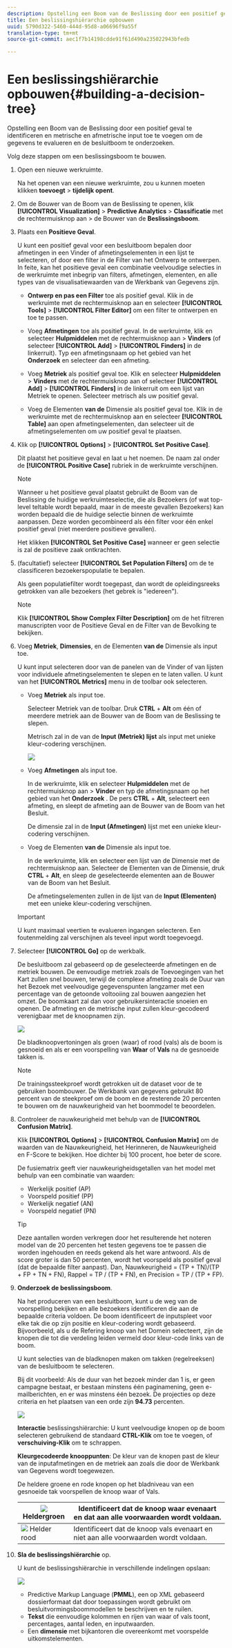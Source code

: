 ```yaml
---
description: Opstelling een Boom van de Beslissing door een positief geval te identificeren en metrische en afmetrische input toe te voegen om de gegevens te evalueren en de besluitboom te onderzoeken.
title: Een beslissingshiërarchie opbouwen
uuid: 5790d322-5460-444d-95d8-a06696f9a55f
translation-type: tm+mt
source-git-commit: aec1f7b14198cdde91f61d490a235022943bfedb

---
```



# Een beslissingshiërarchie opbouwen{#building-a-decision-tree}

Opstelling een Boom van de Beslissing door een positief geval te identificeren en metrische en afmetrische input toe te voegen om de gegevens te evalueren en de besluitboom te onderzoeken.

Volg deze stappen om een beslissingsboom te bouwen.

1. Open een nieuwe werkruimte.

   Na het openen van een nieuwe werkruimte, zou u kunnen moeten klikken **toevoegt** > **tijdelijk opent**.

1. Om de Bouwer van de Boom van de Beslissing te openen, klik **[!UICONTROL Visualization]** > **Predictive Analytics** > **Classificatie** met de rechtermuisknop aan > de Bouwer van de **Beslissingsboom**.

1. Plaats een **Positieve Geval**.

   U kunt een positief geval voor een besluitboom bepalen door afmetingen in een Vinder of afmetingselementen in een lijst te selecteren, of door een filter in de Filter van het Ontwerp te ontwerpen. In feite, kan het positieve geval een combinatie veelvoudige selecties in de werkruimte met inbegrip van filters, afmetingen, elementen, en alle types van de visualisatiewaarden van de Werkbank van Gegevens zijn.

   * **Ontwerp en pas een Filter** toe als positief geval. Klik in de werkruimte met de rechtermuisknop aan en selecteer **[!UICONTROL Tools]** > **[!UICONTROL Filter Editor]** om een filter te ontwerpen en toe te passen.

   * Voeg **Afmetingen** toe als positief geval. In de werkruimte, klik en selecteer **Hulpmiddelen** met de rechtermuisknop aan > **Vinders** (of selecteer **[!UICONTROL Add]** > **[!UICONTROL Finders]** in de linkerruit). Typ een afmetingsnaam op het gebied van het **Onderzoek** en selecteer dan een afmeting.

   * Voeg **Metriek** als positief geval toe. Klik en selecteer **Hulpmiddelen** > **Vinders** met de rechtermuisknop aan of selecteer **[!UICONTROL Add]** > **[!UICONTROL Finders]** in de linkerruit om een lijst van Metriek te openen. Selecteer metrisch als uw positief geval.

   * Voeg de Elementen **van de** Dimensie als positief geval toe. Klik in de werkruimte met de rechtermuisknop aan en selecteer **[!UICONTROL Table]** aan open afmetingselementen, dan selecteer uit de afmetingselementen om uw positief geval te plaatsen.

1. Klik op **[!UICONTROL Options]** > **[!UICONTROL Set Positive Case]**.

   Dit plaatst het positieve geval en laat u het noemen. De naam zal onder de **[!UICONTROL Positive Case]** rubriek in de werkruimte verschijnen.

   >[!NOTE]
   >
   >Wanneer u het positieve geval plaatst gebruikt de Boom van de Beslissing de huidige werkruimteselectie, die als Bezoekers (of wat top-level teltable wordt bepaald, maar in de meeste gevallen Bezoekers) kan worden bepaald die de huidige selectie binnen de werkruimte aanpassen. Deze worden gecombineerd als één filter voor één enkel positief geval (niet meerdere positieve gevallen).

   Het klikken **[!UICONTROL Set Positive Case]** wanneer er geen selectie is zal de positieve zaak ontkrachten.

1. (facultatief) selecteer **[!UICONTROL Set Population Filters]** om de te classificeren bezoekerspopulatie te bepalen.

   Als geen populatiefilter wordt toegepast, dan wordt de opleidingsreeks getrokken van alle bezoekers (het gebrek is &quot;iedereen&quot;).

   >[!NOTE]
   >
   >Klik **[!UICONTROL Show Complex Filter Description]** om de het filtreren manuscripten voor de Positieve Geval en de Filter van de Bevolking te bekijken.

1. Voeg **Metriek**, **Dimensies**, en de Elementen **van de** Dimensie als input toe.

   U kunt input selecteren door van de panelen van de Vinder of van lijsten voor individuele afmetingselementen te slepen en te laten vallen. U kunt van het **[!UICONTROL Metrics]** menu in de toolbar ook selecteren.

   * Voeg **Metriek** als input toe.

      Selecteer Metriek van de toolbar. Druk **CTRL** + **Alt** om één of meerdere metriek aan de Bouwer van de Boom van de Beslissing te slepen.

      Metrisch zal in de van de **Input (Metriek) lijst** als input met unieke kleur-codering verschijnen.

      ![](assets/decision_tree_add_Metrics_inputs.png)

   * Voeg **Afmetingen** als input toe.

      In de werkruimte, klik en selecteer **Hulpmiddelen** met de rechtermuisknop aan > **Vinder** en typ de afmetingsnaam op het gebied van het **Onderzoek** . De pers **CTRL** + **Alt**, selecteert een afmeting, en sleept de afmeting aan de Bouwer van de Boom van het Besluit.

      De dimensie zal in de **Input (Afmetingen)** lijst met een unieke kleur-codering verschijnen.

   * Voeg de Elementen **van de** Dimensie als input toe.

      In de werkruimte, klik en selecteer een lijst van de Dimensie met de rechtermuisknop aan. Selecteer de Elementen van de Dimensie, druk **CTRL** + **Alt**, en sleep de geselecteerde elementen aan de Bouwer van de Boom van het Besluit.

      De afmetingselementen zullen in de lijst van de **Input (Elementen)** met een unieke kleur-codering verschijnen.
   >[!IMPORTANT]
   >
   >U kunt maximaal veertien te evalueren ingangen selecteren. Een foutenmelding zal verschijnen als teveel input wordt toegevoegd.

1. Selecteer **[!UICONTROL Go]** op de werkbalk.

   De besluitboom zal gebaseerd op de geselecteerde afmetingen en de metriek bouwen. De eenvoudige metriek zoals de Toevoegingen van het Kart zullen snel bouwen, terwijl de complexe afmeting zoals de Duur van het Bezoek met veelvoudige gegevenspunten langzamer met een percentage van de getoonde voltooiing zal bouwen aangezien het omzet. De boomkaart zal dan voor gebruikersinteractie snoeien en openen. De afmeting en de metrische input zullen kleur-gecodeerd verenigbaar met de knoopnamen zijn.

   ![](assets/decision_tree_builder.png)

   De bladknoopvertoningen als groen (waar) of rood (vals) als de boom is gesnoeid en als er een voorspelling van **Waar** of **Vals** na de gesnoeide takken is.

   >[!NOTE]
   >
   >De trainingssteekproef wordt getrokken uit de dataset voor de te gebruiken boombouwer. De Werkbank van gegevens gebruikt 80 percent van de steekproef om de boom en de resterende 20 percenten te bouwen om de nauwkeurigheid van het boommodel te beoordelen.

1. Controleer de nauwkeurigheid met behulp van de **[!UICONTROL Confusion Matrix]**.

   Klik **[!UICONTROL Options]** > **[!UICONTROL Confusion Matrix]** om de waarden van de Nauwkeurigheid, het Herinneren, de Nauwkeurigheid en F-Score te bekijken. Hoe dichter bij 100 procent, hoe beter de score.

   De fusiematrix geeft vier nauwkeurigheidsgetallen van het model met behulp van een combinatie van waarden:

   * Werkelijk positief (AP)
   * Voorspeld positief (PP)
   * Werkelijk negatief (AN)
   * Voorspeld negatief (PN)
   >[!TIP]
   >
   >Deze aantallen worden verkregen door het resulterende het noteren model van de 20 percenten het testen gegevens toe te passen die worden ingehouden en reeds gekend als het ware antwoord. Als de score groter is dan 50 percenten, wordt het voorspeld als positief geval (dat de bepaalde filter aanpast). Dan, Nauwkeurigheid = (TP + TN)/(TP + FP + TN + FN), Rappel = TP / (TP + FN), en Precision = TP / (TP + FP).

1. **Onderzoek de beslissingsboom**.

   Na het produceren van een besluitboom, kunt u de weg van de voorspelling bekijken en alle bezoekers identificeren die aan de bepaalde criteria voldoen. De boom identificeert de inputspleet voor elke tak die op zijn positie en kleur-codering wordt gebaseerd. Bijvoorbeeld, als u de Refering knoop van het Domein selecteert, zijn de knopen die tot die verdeling leiden vermeld door kleur-code links van de boom.

   U kunt selecties van de bladknopen maken om takken (regelreeksen) van de besluitboom te selecteren.

   Bij dit voorbeeld: Als de duur van het bezoek minder dan 1 is, er geen campagne bestaat, er bestaan minstens één paginamening, geen e-mailberichten, en er was minstens één bezoek. De projecties op deze criteria en het plaatsen van een orde zijn **94.73** percenten.

   ![](assets/decision_tree_explore.png)

   **Interactie** beslissingshiërarchie: U kunt veelvoudige knopen op de boom selecteren gebruikend de standaard **CTRL-Klik** om toe te voegen, of **verschuiving-Klik** om te schrappen.

   **Kleurgecodeerde knooppunten**: De kleur van de knopen past de kleur van de inputafmetingen en de metriek aan zoals die door de Werkbank van Gegevens wordt toegewezen.

   De heldere groene en rode knopen op het bladniveau van een gesnoeide tak voorspellen de knoop waar of Vals.

   | ![](assets/decision_tree_node_true.png) Heldergroen | Identificeert dat de knoop waar evenaart en dat aan alle voorwaarden wordt voldaan. |
   |---|---|
   | ![](assets/decision_tree_node_false.png) Helder rood | Identificeert dat de knoop vals evenaart en niet aan alle voorwaarden wordt voldaan. |

1. **Sla de beslissingshiërarchie** op.

   U kunt de beslissingshiërarchie in verschillende indelingen opslaan:

   ![](assets/decison_tree_save.png)

   * Predictive Markup Language (**PMML**), een op XML gebaseerd dossierformaat dat door toepassingen wordt gebruikt om besluitvormingsboommodellen te beschrijven en te ruilen.
   * **Tekst** die eenvoudige kolommen en rijen van waar of vals toont, percentages, aantal leden, en inputwaarden.
   * Een **dimensie** met bijkantoren die overeenkomt met voorspelde uitkomstelementen.

